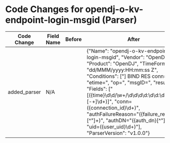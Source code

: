 # Code Changes for opendj-o-kv-endpoint-login-msgid (Parser)

| Code Change | Field Name | Before | After |
|-------------|------------|--------|-------|
| added_parser | N/A |  | {"Name": "opendj-o-kv-endpoint-login-msgid", "Vendor": "OpenDJ", "Product": "OpenDJ", "TimeFormat": "dd/MMM/yyyy:HH:mm:ss Z", "Conditions": ["] BIND RES conn=", "etime=", "op=", "msgID=", "result="], "Fields": ["\[({time}\d\d\/\w+\/\d\d\d\d:\d\d:\d\d:\d\d [-\+]\d+)\]", "conn=({connection_id}\d+)", "authFailureReason=\"({failure_reason}[^\"]+)", "authDN=\"({auth_dn}[^\"]+)", "uid=({user_uid}\d+)"], "ParserVersion": "v1.0.0"} |